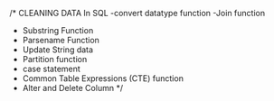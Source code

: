 /*
CLEANING DATA In SQL
-convert datatype function
-Join function
- Substring Function
- Parsename Function
- Update String data
- Partition function
- case statement
- Common Table Expressions (CTE) function
- Alter and Delete Column
*/
